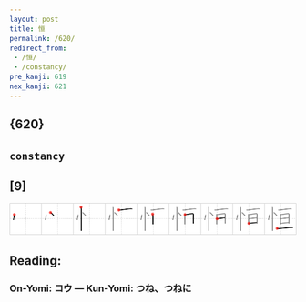 ```yaml
---
layout: post
title: 恒
permalink: /620/
redirect_from:
 - /恒/
 - /constancy/
pre_kanji: 619
nex_kanji: 621
---
```


## {620}

## `constancy`

## [9]

<div class="stroke"><img src="../images/E68192.png" /></div>

## Reading:

### On-Yomi: コウ &mdash; Kun-Yomi: つね、つねに
